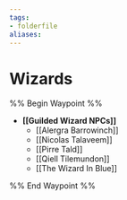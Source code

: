 ```yaml
---
tags:
- folderfile
aliases:
---
```

# Wizards
%% Begin Waypoint %%
- **[[Guilded Wizard NPCs]]**
	- [[Alergra Barrowinch]]
	- [[Nicolas Talaveem]]
	- [[Pirre Tald]]
	- [[Qiell Tilemundon]]
	- [[The Wizard In Blue]]

%% End Waypoint %%
